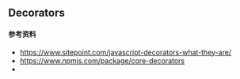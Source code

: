 ## Decorators

#### 参考资料

* <https://www.sitepoint.com/javascript-decorators-what-they-are/>
* <https://www.npmjs.com/package/core-decorators>
* 

